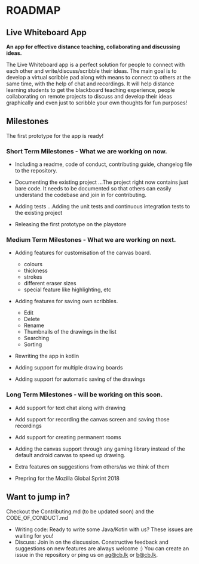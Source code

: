 # ROADMAP

## Live Whiteboard App

**__An app for effective distance teaching, collaborating and discussing ideas.__**

The Live Whiteboard app is a perfect solution for people to connect with each other and write/discuss/scribble their ideas. The main goal is to develop a virtual scribble pad along with means to connect to others at the same time, with the help of chat and recordings. It will help distance learning students to get the blackboard teaching experience, people collaborating on remote projects to discuss and develop their ideas graphically and even just to scribble your own thoughts for fun purposes!

## Milestones

The first prototype for the app is ready!

### Short Term Milestones - What we are working on now.

* Including a readme, code of conduct, contributing guide, changelog file to the repository.

* Documenting the existing project
...The project right now contains just bare code. It needs to be documented so that others can easily understand the codebase and join in for contributing.
   
* Adding tests
...Adding the unit tests and continuous integration tests to the existing project
   
* Releasing the first prototype on the playstore

### Medium Term Milestones - What we are working on next.

* Adding features for customisation of the canvas board.
  + colours 
  + thickness 
  + strokes 
  + different eraser sizes
  + special feature like highlighting, etc

* Adding features for saving own scribbles.
  * Edit
  * Delete
  * Rename
  * Thumbnails of the drawings in the list
  * Searching
  * Sorting
   
* Rewriting the app in kotlin

* Adding support for multiple drawing boards

* Adding support for automatic saving of the drawings

### Long Term Milestones - will be working on this soon.

* Add support for text chat along with drawing

* Add support for recording the canvas screen and saving those recordings

* Add support for creating permanent rooms 

* Adding the canvas support through any gaming library instead of the default android canvas to speed up drawing.

* Extra features on suggestions from others/as we think of them

* Prepring for the Mozilla Global Sprint 2018


## Want to jump in?

Checkout the Contributing.md (to be updated soon) and the CODE_OF_CONDUCT.md
* Writing code: Ready to write some Java/Kotin with us? These issues are waiting for you!
* Discuss: Join in on the discussion. Constructive feedback and suggestions on new features are always welcome :) 
           You can create an issue in the repository or ping us on ag@cb.lk or b@cb.lk.

